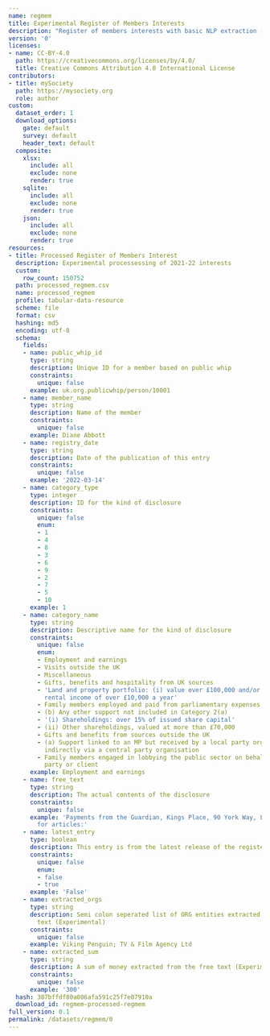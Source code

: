 ```yaml
---
name: regmem
title: Experimental Register of Members Interests
description: "Register of members interests with basic NLP extraction (unmaintained)\n"
version: '0'
licenses:
- name: CC-BY-4.0
  path: https://creativecommons.org/licenses/by/4.0/
  title: Creative Commons Attribution 4.0 International License
contributors:
- title: mySociety
  path: https://mysociety.org
  role: author
custom:
  dataset_order: 1
  download_options:
    gate: default
    survey: default
    header_text: default
  composite:
    xlsx:
      include: all
      exclude: none
      render: true
    sqlite:
      include: all
      exclude: none
      render: true
    json:
      include: all
      exclude: none
      render: true
resources:
- title: Processed Register of Members Interest
  description: Experimental processessing of 2021-22 interests
  custom:
    row_count: 150752
  path: processed_regmem.csv
  name: processed_regmem
  profile: tabular-data-resource
  scheme: file
  format: csv
  hashing: md5
  encoding: utf-8
  schema:
    fields:
    - name: public_whip_id
      type: string
      description: Unique ID for a member based on public whip
      constraints:
        unique: false
      example: uk.org.publicwhip/person/10001
    - name: member_name
      type: string
      description: Name of the member
      constraints:
        unique: false
      example: Diane Abbott
    - name: registry_date
      type: string
      description: Date of the publication of this entry
      constraints:
        unique: false
      example: '2022-03-14'
    - name: category_type
      type: integer
      description: ID for the kind of disclosure
      constraints:
        unique: false
        enum:
        - 1
        - 4
        - 8
        - 3
        - 6
        - 9
        - 2
        - 7
        - 5
        - 10
      example: 1
    - name: category_name
      type: string
      description: Descriptive name for the kind of disclosure
      constraints:
        unique: false
        enum:
        - Employment and earnings
        - Visits outside the UK
        - Miscellaneous
        - Gifts, benefits and hospitality from UK sources
        - 'Land and property portfolio: (i) value over £100,000 and/or (ii) giving
          rental income of over £10,000 a year'
        - Family members employed and paid from parliamentary expenses
        - (b) Any other support not included in Category 2(a)
        - '(i) Shareholdings: over 15% of issued share capital'
        - (ii) Other shareholdings, valued at more than £70,000
        - Gifts and benefits from sources outside the UK
        - (a) Support linked to an MP but received by a local party organisation or
          indirectly via a central party organisation
        - Family members engaged in lobbying the public sector on behalf of a third
          party or client
      example: Employment and earnings
    - name: free_text
      type: string
      description: The actual contents of the disclosure
      constraints:
        unique: false
      example: 'Payments from the Guardian, Kings Place, 90 York Way, London N1 9GU,
        for articles:'
    - name: latest_entry
      type: boolean
      description: This entry is from the latest release of the register
      constraints:
        unique: false
        enum:
        - false
        - true
      example: 'False'
    - name: extracted_orgs
      type: string
      description: Semi colon seperated list of ORG entities extracted from the free
        text (Experimental)
      constraints:
        unique: false
      example: Viking Penguin; TV & Film Agency Ltd
    - name: extracted_sum
      type: string
      description: A sum of money extracted from the free text (Experimental)
      constraints:
        unique: false
      example: '300'
  hash: 387bffdf80a086afa591c25f7e07910a
  download_id: regmem-processed-regmem
full_version: 0.1
permalink: /datasets/regmem/0
---
```


